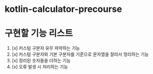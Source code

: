 # kotlin-calculator-precourse

# 구현할 기능 리스트

1. [x] 커스텀 구분자 유무 파악하는 기능
2. [x] 커스텀 구분자와 기본 구분자를 기준으로 문자열을 잘라서 정리하는 기능
3. [x] 정리된 숫자들을 더하는 기능
4. [x] 오류 발생 시 처리하는 기능